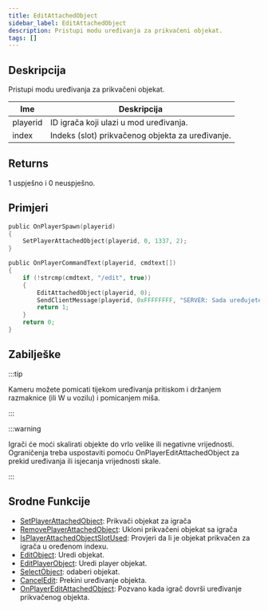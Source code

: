```yaml
---
title: EditAttachedObject
sidebar_label: EditAttachedObject
description: Pristupi modu uređivanja za prikvačeni objekat.
tags: []
---
```


## Deskripcija

Pristupi modu uređivanja za prikvačeni objekat.

| Ime      | Deskripcija                                      |
| -------- | ------------------------------------------------ |
| playerid | ID igrača koji ulazi u mod uređivanja.           |
| index    | Indeks (slot) prikvačenog objekta za uređivanje. |

## Returns

1 uspješno i 0 neuspješno.

## Primjeri

```c
public OnPlayerSpawn(playerid)
{
    SetPlayerAttachedObject(playerid, 0, 1337, 2);
}

public OnPlayerCommandText(playerid, cmdtext[])
{
    if (!strcmp(cmdtext, "/edit", true))
    {
        EditAttachedObject(playerid, 0);
        SendClientMessage(playerid, 0xFFFFFFFF, "SERVER: Sada uređujete priloženi objekt na indeksu slot 0!");
        return 1;
    }
    return 0;
}
```

## Zabilješke

:::tip

Kameru možete pomicati tijekom uređivanja pritiskom i držanjem razmaknice (ili W u vozilu) i pomicanjem miša.

:::

:::warning

Igrači će moći skalirati objekte do vrlo velike ili negativne vrijednosti. Ograničenja treba uspostaviti pomoću OnPlayerEditAttachedObject za prekid uređivanja ili isjecanja vrijednosti skale.

:::

## Srodne Funkcije

- [SetPlayerAttachedObject](SetPlayerAttachedObject): Prikvači objekat za igrača
- [RemovePlayerAttachedObject](RemovePlayerAttachedObject): Ukloni prikvačeni objekat sa igrača
- [IsPlayerAttachedObjectSlotUsed](IsPlayerAttachedObjectSlotUsed): Provjeri da li je objekat prikvačen za igrača u oređenom indexu.
- [EditObject](EditObject): Uredi objekat.
- [EditPlayerObject](EditPlayerObject): Uredi player objekat.
- [SelectObject](SelectObject): odaberi objekat.
- [CancelEdit](CancelEdit): Prekini uređivanje objekta.
- [OnPlayerEditAttachedObject](../callbacks/OnPlayerEditAttachedObject): Pozvano kada igrač dovrši uređivanje prikvačenog objekta.
